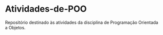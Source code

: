 # Atividades-de-POO

Repositório destinado às atividades da disciplina de Programação Orientada a Objetos.
